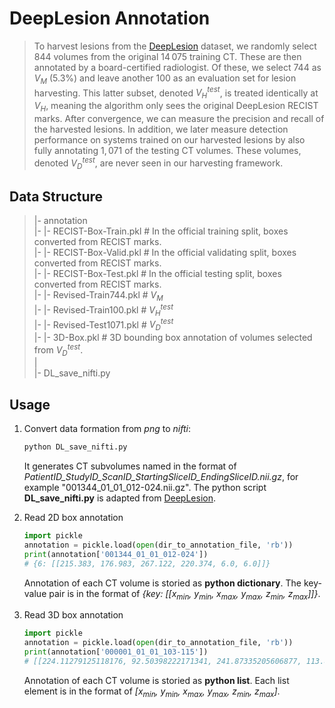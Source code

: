 # DeepLesion Annotation  
>To harvest lesions from the [DeepLesion](https://nihcc.app.box.com/v/DeepLesion) dataset, we randomly select $844$ volumes from the original $14\,075$ training CT. These are then annotated by a board-certified radiologist. Of these, we select $744$ as $V_{M}$ ($5.3\%$) and leave another $100$ as an evaluation set for lesion harvesting. This latter subset, denoted $V_{H}^{test}$, is treated identically at $V_{H}$, meaning the algorithm only sees the original DeepLesion RECIST marks. After convergence, we can measure the precision and recall of the harvested lesions. In addition, we later measure detection performance on systems trained on our harvested lesions by also fully annotating $1,071$ of the testing CT volumes. These volumes, denoted $V_{D}^{test}$, are never seen in our harvesting framework. 


## Data Structure
>|- annotation  
|- |- RECIST-Box-Train.pkl # In the official training split, boxes converted from RECIST marks.  
|- |- RECIST-Box-Valid.pkl # In the official validating split, boxes converted from RECIST marks.  
|- |- RECIST-Box-Test.pkl  # In the official testing split, boxes converted from RECIST marks.  
|- |- Revised-Train744.pkl # $V_{M}$  
|- |- Revised-Train100.pkl # $V_{H}^{test}$  
|- |- Revised-Test1071.pkl # $V_{D}^{test}$  
|- |- 3D-Box.pkl # 3D bounding box annotation of volumes selected from $V_{D}^{test}$.  
|  
|- DL_save_nifti.py 

## Usage 
1. Convert data formation from *png* to *nifti*:
    ```python 
    python DL_save_nifti.py 
    ```
    It generates CT subvolumes named in the format of *PatientID_StudyID_ScanID_StartingSliceID_EndingSliceID.nii.gz*, for example "001344_01_01_012-024.nii.gz". The python script **DL_save_nifti.py** is adapted from [DeepLesion](https://nihcc.app.box.com/v/DeepLesion).

2. Read 2D box annotation
    ```python
    import pickle 
    annotation = pickle.load(open(dir_to_annotation_file, 'rb'))
    print(annotation['001344_01_01_012-024']) 
    # {6: [[215.383, 176.983, 267.122, 220.374, 6.0, 6.0]]} 
    ```
    Annotation of each CT volume is storied as **python dictionary**. The key-value pair is in the format of *{key: [[$x_{min}$, $y_{min}$, $x_{max}$, $y_{max}$, $z_{min}$, $z_{max}$]]}*. 

3. Read 3D box annotation
    ```python
    import pickle 
    annotation = pickle.load(open(dir_to_annotation_file, 'rb'))
    print(annotation['000001_01_01_103-115'])
    # [[224.11279125118176, 92.50398222171341, 241.87335205606877, 113.86161863265343, 5.0, 6.0], [234.21612865759417, 78.1168292149383, 256.46265925305823, 104.75412242792794, 5.0, 6.0]]
    ```
    Annotation of each CT volume is storied as **python list**. Each list element is in the format of *[$x_{min}$, $y_{min}$, $x_{max}$, $y_{max}$, $z_{min}$, $z_{max}$]*.